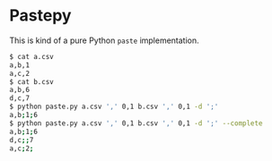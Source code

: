 # Pastepy

This is kind of a pure Python `paste` implementation.

```bash
$ cat a.csv
a,b,1
a,c,2
$ cat b.csv
a,b,6
d,c,7
$ python paste.py a.csv ',' 0,1 b.csv ',' 0,1 -d ';'
a,b;1;6
$ python paste.py a.csv ',' 0,1 b.csv ',' 0,1 -d ';' --complete
a,b;1;6
d,c;;7
a,c;2;
```
